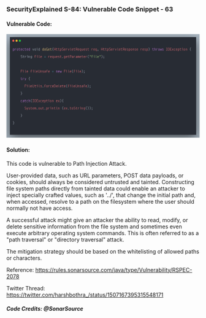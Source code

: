 ### SecurityExplained S-84: Vulnerable Code Snippet - 63

#### Vulnerable Code: 

![Vulnerable Code](../media/code-63.png)


#### Solution: 

This code is vulnerable to Path Injection Attack. 

User-provided data, such as URL parameters, POST data payloads, or cookies, should always be considered untrusted and tainted. Constructing file system paths directly from tainted data could enable an attacker to inject specially crafted values, such as '../', that change the initial path and, when accessed, resolve to a path on the filesystem where the user should normally not have access.

A successful attack might give an attacker the ability to read, modify, or delete sensitive information from the file system and sometimes even execute arbitrary operating system commands. This is often referred to as a "path traversal" or "directory traversal" attack.

The mitigation strategy should be based on the whitelisting of allowed paths or characters.

Reference: https://rules.sonarsource.com/java/type/Vulnerability/RSPEC-2078

Twitter Thread: https://twitter.com/harshbothra_/status/1507167395315548171

##### Code Credits: @SonarSource
 